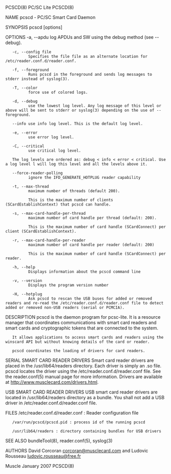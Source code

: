 PCSCD(8)                                                                                          PC/SC Lite                                                                                         PCSCD(8)



NAME
       pcscd - PC/SC Smart Card Daemon

SYNOPSIS
       pcscd [options]

OPTIONS
       -a, --apdu
              log APDUs and SW using the debug method (see --debug).

       -c, --config file
              Specifies the file file as an alternate location for /etc/reader.conf.d/reader.conf.

       -f, --foreground
              Runs pcscd in the foreground and sends log messages to stderr instead of syslog(3).

       -T, --color
              force use of colored logs.

       -d, --debug
              use the lowest log level. Any log message of this level or above will be sent to stderr or syslog(3) depending on the use of --foreground.

       --info use info log level. This is the default log level.

       -e, --error
              use error log level.

       -C, --critical
              use critical log level.

       The log levels are ordered as: debug < info < error < critical. Use a log level l will log this level and all the levels above it.

       --force-reader-polling
              ignore the IFD_GENERATE_HOTPLUG reader capability

       -t, --max-thread
              maximum number of threads (default 200).

              This is the maximum number of clients (SCardEstablishContext) that pcscd can handle.

       -s, --max-card-handle-per-thread
              maximum number of card handle per thread (default: 200).

              This is the maximum number of card handle (SCardConnect) per client (SCardEstablishContext).

       -r, --max-card-handle-per-reader
              maximum number of card handle per reader (default: 200)

              This is the maximum number of card handle (SCardConnect) per reader.

       -h, --help
              Displays information about the pcscd command line

       -v, --version
              Displays the program version number

       -H, --hotplug
              Ask pcscd to rescan the USB buses for added or removed readers and re-read the /etc/reader.conf.d/reader.conf file to detect added or removed non-USB readers (serial or PCMCIA).

DESCRIPTION
       pcscd is the daemon program for pcsc-lite. It is a resource manager that coordinates communications with smart card readers and smart cards and cryptographic tokens that are connected to the system.

       It allows applications to access smart cards and readers using the winscard API but without knowing details of the card or reader.

       pcscd coordinates the loading of drivers for card readers.

SERIAL SMART CARD READER DRIVERS
       Smart  card  reader  drivers  are  placed  in  the  /usr/lib64/readers directory. Each driver is simply an .so file.  pcscd locates the driver using the /etc/reader.conf.d/reader.conf file.  See the
       reader.conf(5) manual page for more information.  Drivers are available at http://www.musclecard.com/drivers.html.

USB SMART CARD READER DRIVERS
       USB smart card reader drivers are located in /usr/lib64/readers directory as a bundle. You shall not add a USB driver in /etc/reader.conf.d/reader.conf file.

FILES
       /etc/reader.conf.d/reader.conf : Reader configuration file

       /var/run/pcscd/pcscd.pid : process id of the running pcscd

       /usr/lib64/readers : directory containing bundles for USB drivers

SEE ALSO
       bundleTool(8), reader.conf(5), syslog(3)

AUTHORS
       David Corcoran <corcoran@musclecard.com> and Ludovic Rousseau <ludovic.rousseau@free.fr>



Muscle                                                                                           January 2007                                                                                        PCSCD(8)
